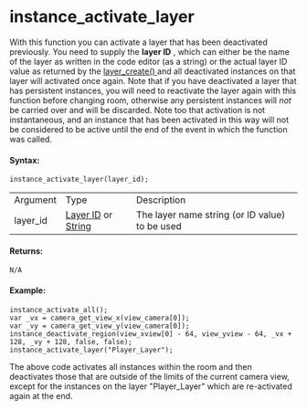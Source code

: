 # instance_activate_layer

With this function you can activate a layer that has been deactivated
previously. You need to supply the **layer ID** , which can either be
the name of the layer as written in the code editor (as a string) or the
actual layer ID value as returned by the [ layer_create()
](../../Rooms/General_Layer_Functions/layer_create) and all
deactivated instances on that layer will activated once again. Note that
if you have deactivated a layer that has persistent instances, you will
need to reactivate the layer again with this function before changing
room, otherwise any persistent instances will *not* be carried over and
will be discarded. Note too that activation is not instantaneous, and an
instance that has been activated in this way will not be considered to
be active until the end of the event in which the function was called.

#### Syntax:

``` gml
instance_activate_layer(layer_id);
```

|          |                                                                                                                                                                                                                  |                                                |
|----------|------------------------------------------------------------------------------------------------------------------------------------------------------------------------------------------------------------------|------------------------------------------------|
| Argument | Type                                                                                                                                                                                                             | Description                                    |
| layer_id |  [Layer ID](../../../../../../GameMaker_Language/GML_Reference/Asset_Management/Rooms/General_Layer_Functions/layer_get_id) or [String](../../../../../../GameMaker_Language/GML_Overview/Data_Types)    | The layer name string (or ID value) to be used |

#### Returns:

``` gml
N/A
```

#### Example:

``` gml
instance_activate_all();
var _vx = camera_get_view_x(view_camera[0]);
var _vy = camera_get_view_y(view_camera[0]);
instance_deactivate_region(view_xview[0] - 64, view_yview - 64, _vx + 128, _vy + 128, false, false);
instance_activate_layer("Player_Layer");
```

The above code activates all instances within the room and then
deactivates those that are outside of the limits of the current camera
view, except for the instances on the layer "Player_Layer" which are
re-activated again at the end.

